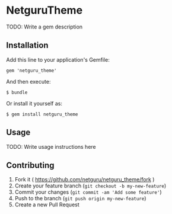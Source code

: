 # NetguruTheme

TODO: Write a gem description

## Installation

Add this line to your application's Gemfile:

    gem 'netguru_theme'

And then execute:

    $ bundle

Or install it yourself as:

    $ gem install netguru_theme

## Usage

TODO: Write usage instructions here

## Contributing

1. Fork it ( https://github.com/netguru/netguru_theme/fork )
2. Create your feature branch (`git checkout -b my-new-feature`)
3. Commit your changes (`git commit -am 'Add some feature'`)
4. Push to the branch (`git push origin my-new-feature`)
5. Create a new Pull Request
